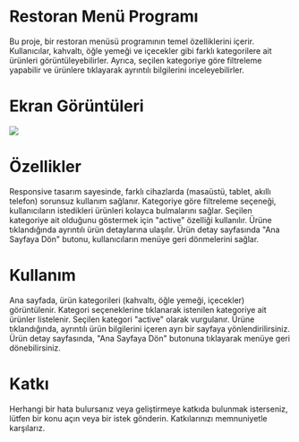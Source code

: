# Restoran Menü Programı

Bu proje, bir restoran menüsü programının temel özelliklerini içerir. Kullanıcılar, kahvaltı, öğle yemeği ve içecekler gibi farklı kategorilere ait ürünleri görüntüleyebilirler. Ayrıca, seçilen kategoriye göre filtreleme yapabilir ve ürünlere tıklayarak ayrıntılı bilgilerini inceleyebilirler.

# Ekran Görüntüleri

![](QR-Menu.gif)



# Özellikler

Responsive tasarım sayesinde, farklı cihazlarda (masaüstü, tablet, akıllı telefon) sorunsuz kullanım sağlanır.
Kategoriye göre filtreleme seçeneği, kullanıcıların istedikleri ürünleri kolayca bulmalarını sağlar.
Seçilen kategoriye ait olduğunu göstermek için "active" özelliği kullanılır.
Ürüne tıklandığında ayrıntılı ürün detaylarına ulaşılır.
Ürün detay sayfasında "Ana Sayfaya Dön" butonu, kullanıcıların menüye geri dönmelerini sağlar.

# Kullanım

Ana sayfada, ürün kategorileri (kahvaltı, öğle yemeği, içecekler) görüntülenir.
Kategori seçeneklerine tıklanarak istenilen kategoriye ait ürünler listelenir. Seçilen kategori "active" olarak vurgulanır.
Ürüne tıklandığında, ayrıntılı ürün bilgilerini içeren ayrı bir sayfaya yönlendirilirsiniz.
Ürün detay sayfasında, "Ana Sayfaya Dön" butonuna tıklayarak menüye geri dönebilirsiniz.

# Katkı

Herhangi bir hata bulursanız veya geliştirmeye katkıda bulunmak isterseniz, lütfen bir konu açın veya bir istek gönderin. Katkılarınızı memnuniyetle karşılarız.

